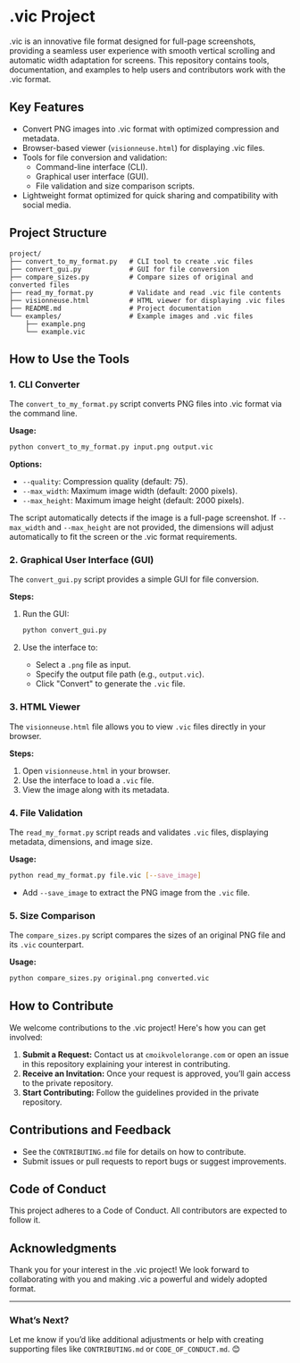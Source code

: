 # .vic Project

.vic is an innovative file format designed for full-page screenshots, providing a seamless user experience with smooth vertical scrolling and automatic width adaptation for screens. This repository contains tools, documentation, and examples to help users and contributors work with the .vic format.

## Key Features

- Convert PNG images into .vic format with optimized compression and metadata.
- Browser-based viewer (`visionneuse.html`) for displaying .vic files.
- Tools for file conversion and validation:
  - Command-line interface (CLI).
  - Graphical user interface (GUI).
  - File validation and size comparison scripts.
- Lightweight format optimized for quick sharing and compatibility with social media.

## Project Structure

```
project/
├── convert_to_my_format.py   # CLI tool to create .vic files
├── convert_gui.py            # GUI for file conversion
├── compare_sizes.py          # Compare sizes of original and converted files
├── read_my_format.py         # Validate and read .vic file contents
├── visionneuse.html          # HTML viewer for displaying .vic files
├── README.md                 # Project documentation
└── examples/                 # Example images and .vic files
    ├── example.png
    └── example.vic
```

## How to Use the Tools

### 1. CLI Converter

The `convert_to_my_format.py` script converts PNG files into .vic format via the command line.

**Usage:**

```bash
python convert_to_my_format.py input.png output.vic
```

**Options:**

- `--quality`: Compression quality (default: 75).
- `--max_width`: Maximum image width (default: 2000 pixels).
- `--max_height`: Maximum image height (default: 2000 pixels).

The script automatically detects if the image is a full-page screenshot. If `--max_width` and `--max_height` are not provided, the dimensions will adjust automatically to fit the screen or the .vic format requirements.

### 2. Graphical User Interface (GUI)

The `convert_gui.py` script provides a simple GUI for file conversion.

**Steps:**

1. Run the GUI:

   ```bash
   python convert_gui.py
   ```

2. Use the interface to:
   - Select a `.png` file as input.
   - Specify the output file path (e.g., `output.vic`).
   - Click "Convert" to generate the `.vic` file.

### 3. HTML Viewer

The `visionneuse.html` file allows you to view `.vic` files directly in your browser.

**Steps:**

1. Open `visionneuse.html` in your browser.
2. Use the interface to load a `.vic` file.
3. View the image along with its metadata.

### 4. File Validation

The `read_my_format.py` script reads and validates `.vic` files, displaying metadata, dimensions, and image size.

**Usage:**

```bash
python read_my_format.py file.vic [--save_image]
```

- Add `--save_image` to extract the PNG image from the `.vic` file.

### 5. Size Comparison

The `compare_sizes.py` script compares the sizes of an original PNG file and its `.vic` counterpart.

**Usage:**

```bash
python compare_sizes.py original.png converted.vic
```

## How to Contribute

We welcome contributions to the .vic project! Here's how you can get involved:

1. **Submit a Request:** Contact us at `cmoikvolelorange.com` or open an issue in this repository explaining your interest in contributing.
2. **Receive an Invitation:** Once your request is approved, you’ll gain access to the private repository.
3. **Start Contributing:** Follow the guidelines provided in the private repository.

## Contributions and Feedback

- See the `CONTRIBUTING.md` file for details on how to contribute.
- Submit issues or pull requests to report bugs or suggest improvements.

## Code of Conduct

This project adheres to a Code of Conduct. All contributors are expected to follow it.

## Acknowledgments

Thank you for your interest in the .vic project! We look forward to collaborating with you and making .vic a powerful and widely adopted format.

---

### What’s Next?

Let me know if you’d like additional adjustments or help with creating supporting files like `CONTRIBUTING.md` or `CODE_OF_CONDUCT.md`. 😊
